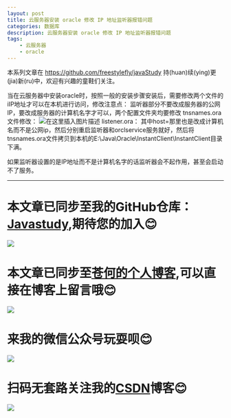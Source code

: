 ```yaml
---
layout: post
title: 云服务器安装 oracle 修改 IP 地址监听器报错问题
categories: 数据库
description: 云服务器安装 oracle 修改 IP 地址监听器报错问题
tags:
	- 云服务器
	- oracle
---
```


本系列文章在 <https://github.com/freestylefly/javaStudy> 持(huan)续(ying)更(jia)新(ru)中，欢迎有兴趣的童鞋们关注。

当在云服务器中安装oracle时，按照一般的安装步骤安装后，需要修改两个文件的iIP地址才可以在本机进行访问，修改注意点：
监听器部分不要改成服务器的公网IP，要改成服务器的计算机名字才可以，两个配置文件夹均要修改
tnsnames.ora文件修改：
![在这里插入图片描述](https://img-blog.csdnimg.cn/20190106113038465.png?x-oss-process=image/watermark,type_ZmFuZ3poZW5naGVpdGk,shadow_10,text_aHR0cHM6Ly9ibG9nLmNzZG4ubmV0L3FxXzQzMjcwMDc0,size_16,color_FFFFFF,t_70)
listener.ora：
其中host=那里也是改成计算机名而不是公网ip，然后分别重启监听器和orclservice服务就好，然后将tnsnames.ora文件拷贝到本机的E:\Java\Oracle\InstantClient\InstantClient目录下满。


如果监听器设置的是IP地址而不是计算机名字的话监听器会不起作用，甚至会启动不了服务。

------
# 本文章已同步至我的GitHub仓库：<a href="https://github.com/freestylefly/javaStudy">Javastudy</a>,期待您的加入:blush:
<img src="http://pp8g2fyug.bkt.clouddn.com/github.jpg" width=""/>

# 本文章已同步至<a href="https://freestylefly.github.io/">苍何的个人博客</a>,可以直接在博客上留言哦:blush:
<img src="http://pp8g2fyug.bkt.clouddn.com/myblog..png" width=""/>

# 来我的微信公众号玩耍呗:blush:
<img src="http://pp8g2fyug.bkt.clouddn.com/weixingongzhonghao.jpg" width=""/>

# 扫码无套路关注我的<a href="https://blog.csdn.net/qq_43270074?orderby=UpdateTime">CSDN</a>博客:blush:
<img src="http://pp8g2fyug.bkt.clouddn.com/CSDN.png" width=""/>